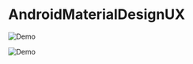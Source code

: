 # AndroidMaterialDesignUX

![Demo](https://cloud.githubusercontent.com/assets/25792853/22975389/95636942-f3ac-11e6-84fc-c5c9196fb4b1.gif)




![Demo](https://cloud.githubusercontent.com/assets/25792853/22975390/972e9210-f3ac-11e6-85e9-4d1d85372139.gif)
